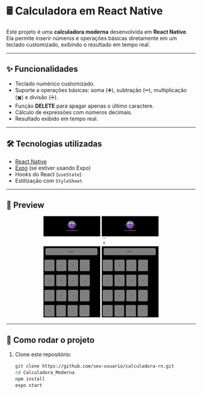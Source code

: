 # 🖩 Calculadora em React Native

Este projeto é uma **calculadora moderna** desenvolvida em **React Native**.  
Ela permite inserir números e operações básicas diretamente em um teclado customizado, exibindo o resultado em tempo real.

---

## ✨ Funcionalidades
- Teclado numérico customizado.
- Suporte a operações básicas: soma (➕), subtração (➖), multiplicação (✖️) e divisão (➗).
- Função **DELETE** para apagar apenas o último caractere.
- Cálculo de expressões com números decimais.
- Resultado exibido em tempo real.

---

## 🛠️ Tecnologias utilizadas
- [React Native](https://reactnative.dev/)
- [Expo](https://expo.dev/) (se estiver usando Expo)
- Hooks do React (`useState`)
- Estilização com `StyleSheet`

---

## 📸 Preview
<p align="center">
  <img src="https://github.com/MarcellCosta31/Calculadora_Moderna/blob/master/prints/1.png" alt="Tela 1" width="30%">
  <img src="https://github.com/MarcellCosta31/Calculadora_Moderna/blob/master/prints/2.png" alt="Tela 2" width="30%">
</p>

---

## 🚀 Como rodar o projeto

1. Clone este repositório:
   ```bash
   git clone https://github.com/seu-usuario/calculadora-rn.git
   cd Calculadora_Moderna
   npm install
   expo start

